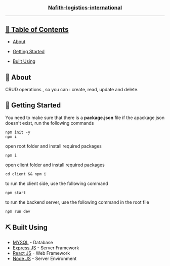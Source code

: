 

<p align="center">
  <a href="" rel="noopener">
 
</p>
<h3 align="center">Nafith-logistics-international</h3>

---

</p>

## 📝 Table of Contents

- [About](#about)
- [Getting Started](#getting_started)

- [Built Using](#built_using)


## 🧐 About <a name = "about"></a>

 CRUD operations , so you can :
create, read, update and delete.
                      
## 🏁 Getting Started <a name = "getting_started"></a>
You need to make sure that there is a **package.json** file
if the apackage.json doesn't exist, run the following commands 
```
npm init -y
npm i
```
open root folder and install required packages
```
npm i
```
open client folder and install required packages
```
cd client && npm i
```

to run the client side, use the following command
```
npm start
```
to run the backend server, use the following command in the root file
```
npm run dev
```


## ⛏️ Built Using <a name = "built_using"></a>

- [MYSQL](https://www.mysql.com/)  - Database
- [Express JS](https://expressjs.com/) - Server Framework
- [React JS](https://https://reactjs.org/) - Web Framework
- [Node JS](https://nodejs.org/en/) - Server Environment

